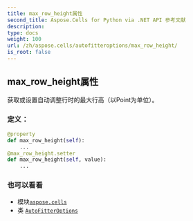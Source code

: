 ```yaml
---
title: max_row_height属性
second_title: Aspose.Cells for Python via .NET API 参考文献
description:
type: docs
weight: 100
url: /zh/aspose.cells/autofitteroptions/max_row_height/
is_root: false
---
```

## max_row_height属性

获取或设置自动调整行时的最大行高（以Point为单位）。
### 定义：
```python
@property
def max_row_height(self):
    ...
@max_row_height.setter
def max_row_height(self, value):
    ...
```

### 也可以看看
* 模块[`aspose.cells`](../../)
* 类 [`AutoFitterOptions`](/cells/python-net/zh/aspose.cells/autofitteroptions)
